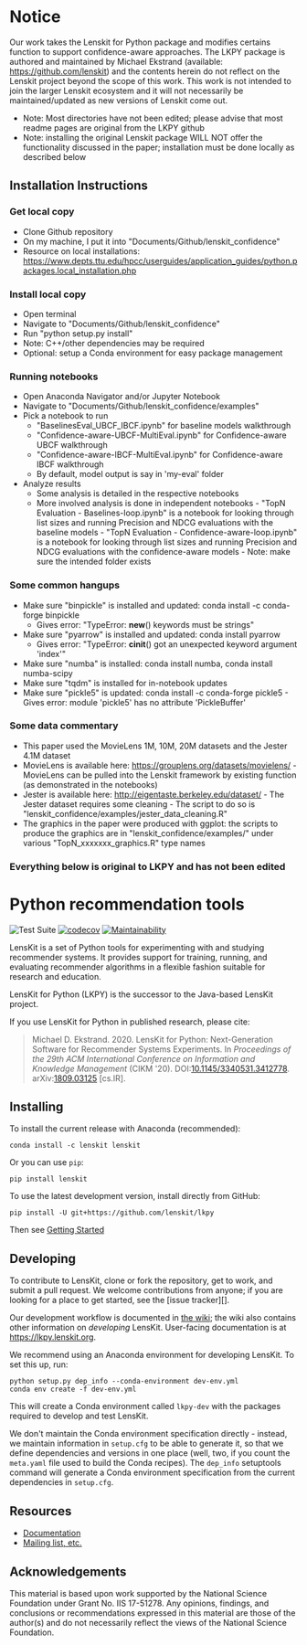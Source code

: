 

# Notice

Our work takes the Lenskit for Python package and modifies certains function to support confidence-aware approaches. The LKPY package is authored and maintained by Michael Ekstrand (available: https://github.com/lenskit) and the contents herein do not reflect on the Lenskit project beyond the scope of this work. This work is not intended to join the larger Lenskit ecosystem and it will not necessarily be maintained/updated as new versions of Lenskit come out. 

- Note: Most directories have not been edited; please advise that most readme pages are original from the LKPY github
- Note: installing the original Lenskit package WILL NOT offer the functionality discussed in the paper; installation must be done locally as described below

## Installation Instructions

### Get local copy
- Clone Github repository
- On my machine, I put it into "Documents/Github/lenskit_confidence"
- Resource on local installations: https://www.depts.ttu.edu/hpcc/userguides/application_guides/python.packages.local_installation.php

### Install local copy
- Open terminal
- Navigate to "Documents/Github/lenskit_confidence"
- Run "python setup.py install"
- Note: C++/other dependencies may be required
- Optional: setup a Conda environment for easy package management

### Running notebooks
- Open Anaconda Navigator and/or Jupyter Notebook
- Navigate to "Documents/Github/lenskit_confidence/examples"
- Pick a notebook to run
    - "BaselinesEval_UBCF_IBCF.ipynb" for baseline models walkthrough
    - "Confidence-aware-UBCF-MultiEval.ipynb" for Confidence-aware UBCF walkthrough
    - "Confidence-aware-IBCF-MultiEval.ipynb" for Confidence-aware IBCF walkthrough
    - By default, model output is say in 'my-eval' folder
- Analyze results
    - Some analysis is detailed in the respective notebooks
    - More involved analysis is done in independent notebooks
            - "TopN Evaluation - Baselines-loop.ipynb" is a notebook for looking through list sizes and running Precision and NDCG evaluations with the baseline models
            - "TopN Evaluation - Confidence-aware-loop.ipynb" is a notebook for looking through list sizes and running Precision and NDCG evaluations with the confidence-aware models
            - Note: make sure the intended folder exists

### Some common hangups
- Make sure "binpickle" is installed and updated: conda install -c conda-forge binpickle
    - Gives error: "TypeError: __new__() keywords must be strings"
- Make sure "pyarrow" is installed and updated: conda install pyarrow
    - Gives error: "TypeError: __cinit__() got an unexpected keyword argument 'index'"
- Make sure "numba" is installed: conda install numba, conda install numba-scipy
- Make sure "tqdm" is installed for in-notebook updates
- Make sure "pickle5" is updated: conda install -c conda-forge pickle5
        - Gives error: module 'pickle5' has no attribute 'PickleBuffer'

### Some data commentary
- This paper used the MovieLens 1M, 10M, 20M datasets and the Jester 4.1M dataset
- MovieLens is available here: https://grouplens.org/datasets/movielens/
        - MovieLens can be pulled into the Lenskit framework by existing function (as demonstrated in the notebooks)
- Jester is available here: http://eigentaste.berkeley.edu/dataset/
        - The Jester dataset requires some cleaning
        - The script to do so is "lenskit_confidence/examples/jester_data_cleaning.R"
- The graphics in the paper were produced with ggplot: the scripts to produce the graphics are in "lenskit_confidence/examples/" under various "TopN_xxxxxxx_graphics.R" type names

### Everything below is original to LKPY and has not been edited 

# Python recommendation tools

![Test Suite](https://github.com/lenskit/lkpy/workflows/Test%20Suite/badge.svg)
[![codecov](https://codecov.io/gh/lenskit/lkpy/branch/master/graph/badge.svg)](https://codecov.io/gh/lenskit/lkpy)
[![Maintainability](https://api.codeclimate.com/v1/badges/c02098c161112e19c148/maintainability)](https://codeclimate.com/github/lenskit/lkpy/maintainability)

LensKit is a set of Python tools for experimenting with and studying recommender
systems.  It provides support for training, running, and evaluating recommender
algorithms in a flexible fashion suitable for research and education.

LensKit for Python (LKPY) is the successor to the Java-based LensKit project.

If you use LensKit for Python in published research, please cite:

> Michael D. Ekstrand. 2020.
> LensKit for Python: Next-Generation Software for Recommender Systems Experiments.
> In <cite>Proceedings of the 29th ACM International Conference on Information and Knowledge Management</cite> (CIKM '20).
> DOI:[10.1145/3340531.3412778](https://dx.doi.org/10.1145/3340531.3412778>).
> arXiv:[1809.03125](https://arxiv.org/abs/1809.03125) [cs.IR].

## Installing

To install the current release with Anaconda (recommended):

    conda install -c lenskit lenskit

Or you can use `pip`:

    pip install lenskit

To use the latest development version, install directly from GitHub:

    pip install -U git+https://github.com/lenskit/lkpy

Then see [Getting Started](https://lkpy.lenskit.org/en/latest/GettingStarted.html)

## Developing

[issues]: https://github.com/lenskit/lkpy/issues
[workflow]: https://github.com/lenskit/lkpy/wiki/DevWorkflow

To contribute to LensKit, clone or fork the repository, get to work, and submit
a pull request.  We welcome contributions from anyone; if you are looking for a
place to get started, see the [issue tracker][].

Our development workflow is documented in [the wiki][workflow]; the wiki also
contains other information on *developing* LensKit. User-facing documentation is
at <https://lkpy.lenskit.org>.


We recommend using an Anaconda environment for developing LensKit.  To set this
up, run:

    python setup.py dep_info --conda-environment dev-env.yml
    conda env create -f dev-env.yml

This will create a Conda environment called `lkpy-dev` with the packages
required to develop and test LensKit.

We don't maintain the Conda environment specification directly - instead, we
maintain information in `setup.cfg` to be able to generate it, so that we define
dependencies and versions in one place (well, two, if you count the `meta.yaml`
file used to build the Conda recipes).  The `dep_info` setuptools command will
generate a Conda environment specification from the current dependencies in
`setup.cfg`.

## Resources

- [Documentation](https://lkpy.lenskit.org)
- [Mailing list, etc.](https://lenskit.org/connect)

## Acknowledgements

This material is based upon work supported by the National Science Foundation
under Grant No. IIS 17-51278. Any opinions, findings, and conclusions or
recommendations expressed in this material are those of the author(s) and do not
necessarily reflect the views of the National Science Foundation.
